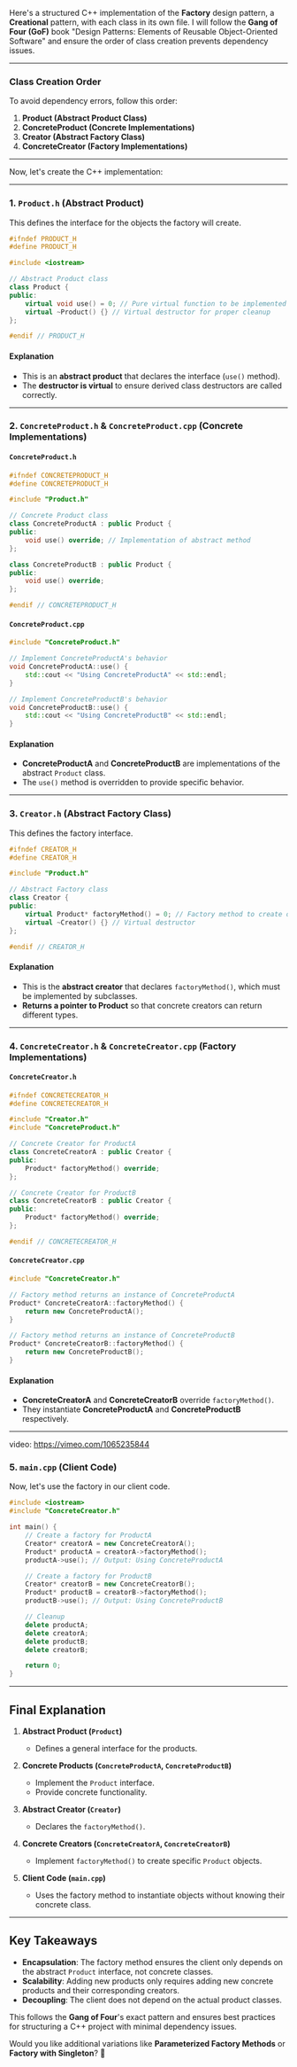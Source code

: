 Here's a structured C++ implementation of the **Factory** design pattern, a **Creational** pattern, with each class in its own file. I will follow the **Gang of Four (GoF)** book "Design Patterns: Elements of Reusable Object-Oriented Software" and ensure the order of class creation prevents dependency issues.

---

### **Class Creation Order**
To avoid dependency errors, follow this order:
1. **Product (Abstract Product Class)**
2. **ConcreteProduct (Concrete Implementations)**
3. **Creator (Abstract Factory Class)**
4. **ConcreteCreator (Factory Implementations)**

---

Now, let's create the C++ implementation:

---

### **1. `Product.h` (Abstract Product)**
This defines the interface for the objects the factory will create.

```cpp
#ifndef PRODUCT_H
#define PRODUCT_H

#include <iostream>

// Abstract Product class
class Product {
public:
    virtual void use() = 0; // Pure virtual function to be implemented by concrete products
    virtual ~Product() {} // Virtual destructor for proper cleanup
};

#endif // PRODUCT_H
```

#### **Explanation**
- This is an **abstract product** that declares the interface (`use()` method).
- The **destructor is virtual** to ensure derived class destructors are called correctly.

---

### **2. `ConcreteProduct.h` & `ConcreteProduct.cpp` (Concrete Implementations)**

#### **`ConcreteProduct.h`**
```cpp
#ifndef CONCRETEPRODUCT_H
#define CONCRETEPRODUCT_H

#include "Product.h"

// Concrete Product class
class ConcreteProductA : public Product {
public:
    void use() override; // Implementation of abstract method
};

class ConcreteProductB : public Product {
public:
    void use() override;
};

#endif // CONCRETEPRODUCT_H
```

#### **`ConcreteProduct.cpp`**
```cpp
#include "ConcreteProduct.h"

// Implement ConcreteProductA's behavior
void ConcreteProductA::use() {
    std::cout << "Using ConcreteProductA" << std::endl;
}

// Implement ConcreteProductB's behavior
void ConcreteProductB::use() {
    std::cout << "Using ConcreteProductB" << std::endl;
}
```

#### **Explanation**
- **ConcreteProductA** and **ConcreteProductB** are implementations of the abstract `Product` class.
- The `use()` method is overridden to provide specific behavior.

---

### **3. `Creator.h` (Abstract Factory Class)**
This defines the factory interface.

```cpp
#ifndef CREATOR_H
#define CREATOR_H

#include "Product.h"

// Abstract Factory class
class Creator {
public:
    virtual Product* factoryMethod() = 0; // Factory method to create objects
    virtual ~Creator() {} // Virtual destructor
};

#endif // CREATOR_H
```

#### **Explanation**
- This is the **abstract creator** that declares `factoryMethod()`, which must be implemented by subclasses.
- **Returns a pointer to Product** so that concrete creators can return different types.

---

### **4. `ConcreteCreator.h` & `ConcreteCreator.cpp` (Factory Implementations)**

#### **`ConcreteCreator.h`**
```cpp
#ifndef CONCRETECREATOR_H
#define CONCRETECREATOR_H

#include "Creator.h"
#include "ConcreteProduct.h"

// Concrete Creator for ProductA
class ConcreteCreatorA : public Creator {
public:
    Product* factoryMethod() override;
};

// Concrete Creator for ProductB
class ConcreteCreatorB : public Creator {
public:
    Product* factoryMethod() override;
};

#endif // CONCRETECREATOR_H
```

#### **`ConcreteCreator.cpp`**
```cpp
#include "ConcreteCreator.h"

// Factory method returns an instance of ConcreteProductA
Product* ConcreteCreatorA::factoryMethod() {
    return new ConcreteProductA();
}

// Factory method returns an instance of ConcreteProductB
Product* ConcreteCreatorB::factoryMethod() {
    return new ConcreteProductB();
}
```

#### **Explanation**
- **ConcreteCreatorA** and **ConcreteCreatorB** override `factoryMethod()`.
- They instantiate **ConcreteProductA** and **ConcreteProductB** respectively.

---
video:
https://vimeo.com/1065235844
### **5. `main.cpp` (Client Code)**
Now, let's use the factory in our client code.

```cpp
#include <iostream>
#include "ConcreteCreator.h"

int main() {
    // Create a factory for ProductA
    Creator* creatorA = new ConcreteCreatorA();
    Product* productA = creatorA->factoryMethod();
    productA->use(); // Output: Using ConcreteProductA

    // Create a factory for ProductB
    Creator* creatorB = new ConcreteCreatorB();
    Product* productB = creatorB->factoryMethod();
    productB->use(); // Output: Using ConcreteProductB

    // Cleanup
    delete productA;
    delete creatorA;
    delete productB;
    delete creatorB;

    return 0;
}
```

---

## **Final Explanation**
1. **Abstract Product (`Product`)**
   - Defines a general interface for the products.
   
2. **Concrete Products (`ConcreteProductA`, `ConcreteProductB`)**
   - Implement the `Product` interface.
   - Provide concrete functionality.

3. **Abstract Creator (`Creator`)**
   - Declares the `factoryMethod()`.

4. **Concrete Creators (`ConcreteCreatorA`, `ConcreteCreatorB`)**
   - Implement `factoryMethod()` to create specific `Product` objects.

5. **Client Code (`main.cpp`)**
   - Uses the factory method to instantiate objects without knowing their concrete class.

---

## **Key Takeaways**
- **Encapsulation**: The factory method ensures the client only depends on the abstract `Product` interface, not concrete classes.
- **Scalability**: Adding new products only requires adding new concrete products and their corresponding creators.
- **Decoupling**: The client does not depend on the actual product classes.

This follows the **Gang of Four**'s exact pattern and ensures best practices for structuring a C++ project with minimal dependency issues.

Would you like additional variations like **Parameterized Factory Methods** or **Factory with Singleton**? 🚀
